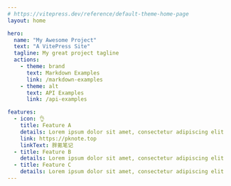 ```yaml
---
# https://vitepress.dev/reference/default-theme-home-page
layout: home

hero:
  name: "My Awesome Project"
  text: "A VitePress Site"
  tagline: My great project tagline
  actions:
    - theme: brand
      text: Markdown Examples
      link: /markdown-examples
    - theme: alt
      text: API Examples
      link: /api-examples

features:
  - icon: 👌
    title: Feature A
    details: Lorem ipsum dolor sit amet, consectetur adipiscing elit
    link: https://pknote.top
    linkText: 胖氪笔记
  - title: Feature B
    details: Lorem ipsum dolor sit amet, consectetur adipiscing elit
  - title: Feature C
    details: Lorem ipsum dolor sit amet, consectetur adipiscing elit
---
```


